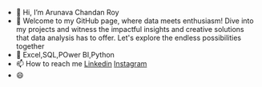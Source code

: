 - 👋 Hi, I’m Arunava Chandan Roy
- 👀 Welcome to my GitHub page, where data meets enthusiasm! Dive into my projects and witness the impactful insights and creative solutions that data analysis has to offer. Let's explore the endless possibilities together 
- 🌱 Excel,SQL,POwer BI,Python 
- 📫 How to reach me
    [Linkedin](https://www.linkedin.com/in/arunava-chandan-roy-177790145/)
    [Instagram](https://www.instagram.com/_poseidon_7_/)
- 😄 


<!---
Arunava197/Arunava197 is a ✨ special ✨ repository because its `README.md` (this file) appears on your GitHub profile.
You can click the Preview link to take a look at your changes.
--->
